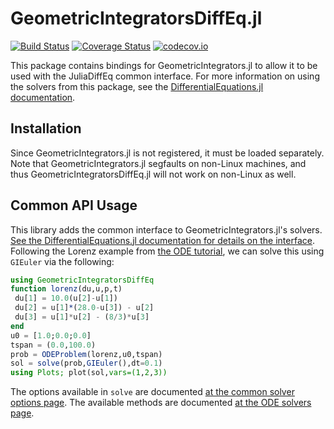 # GeometricIntegratorsDiffEq.jl

[![Build Status](https://travis-ci.org/JuliaDiffEq/GeometricIntegratorsDiffEq.jl.svg?branch=master)](https://travis-ci.org/JuliaDiffEq/GeometricIntegratorsDiffEq.jl)
[![Coverage Status](https://coveralls.io/repos/JuliaDiffEq/GeometricIntegratorsDiffEq.jl/badge.svg?branch=master&service=github)](https://coveralls.io/github/JuliaDiffEq/GeometricIntegratorsDiffEq.jl?branch=master)
[![codecov.io](http://codecov.io/github/JuliaDiffEq/GeometricIntegratorsDiffEq.jl/coverage.svg?branch=master)](http://codecov.io/github/JuliaDiffEq/GeometricIntegratorsDiffEq.jl?branch=master)

This package contains bindings for GeometricIntegrators.jl to allow it to be used with the
JuliaDiffEq common interface. For more information on using the solvers from this
package, see the [DifferentialEquations.jl documentation](https://juliadiffeq.github.io/DiffEqDocs.jl/latest/).

## Installation

Since GeometricIntegrators.jl is not registered, it must be loaded separately. Note that GeometricIntegrators.jl 
segfaults on non-Linux machines, and thus GeometricIntegratorsDiffEq.jl will not work on non-Linux as well.

## Common API Usage

This library adds the common interface to GeometricIntegrators.jl's solvers. [See the DifferentialEquations.jl documentation for details on the interface](http://docs.juliadiffeq.org/latest/index.html). Following the Lorenz example from [the ODE tutorial](http://docs.juliadiffeq.org/latest/tutorials/ode_example.html), we can solve this using `GIEuler` via the following:

```julia
using GeometricIntegratorsDiffEq
function lorenz(du,u,p,t)
 du[1] = 10.0(u[2]-u[1])
 du[2] = u[1]*(28.0-u[3]) - u[2]
 du[3] = u[1]*u[2] - (8/3)*u[3]
end
u0 = [1.0;0.0;0.0]
tspan = (0.0,100.0)
prob = ODEProblem(lorenz,u0,tspan)
sol = solve(prob,GIEuler(),dt=0.1)
using Plots; plot(sol,vars=(1,2,3))
```

The options available in `solve` are documented [at the common solver options page](http://docs.juliadiffeq.org/latest/basics/common_solver_opts.html). The available methods are documented [at the ODE solvers page](http://docs.juliadiffeq.org/latest/solvers/ode_solve.html#GeometricIntegrators.jl-1).
